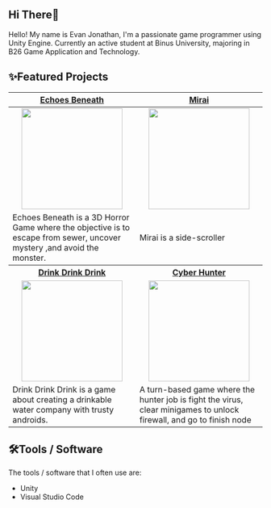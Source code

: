 ## Hi There👋
Hello! My name is Evan Jonathan, I'm a passionate game programmer using Unity Engine. Currently an active student at Binus University, majoring in B26 Game Application and Technology. 


## ✨Featured Projects
<table>
    <tr>
      <th width="500px" align="center"> <a href="https://github.com/Redacted-Studio/HorrorGame">Echoes Beneath</th>
      <th width="500px" align="center"> <a href="https://github.com/Rubick07/IGI_GameJam">Mirai</th>
    </tr>
  <tbody>
  <tr width="500px" align="center">
  <td><img src="https://github.com/user-attachments/assets/2be270e9-a073-4033-9f04-e94828dda4e4" height="200px"></td>
  <td><img src="https://github.com/user-attachments/assets/4073ec96-65ab-432a-aa24-05b4ad35e75d" height="200px"></td>
  </tr>
  
  <tr width="500px">
    <td>Echoes Beneath is a 3D Horror Game where the objective is to escape from sewer, uncover mystery ,and avoid the monster.</td>
    <td>Mirai is a side-scroller</td>
  </tr>
  <tr>
    <th width="500px"> <a href="https://github.com/Rubick07/GameToday">Drink Drink Drink</th>
    <th width="500px"> <a href="https://github.com/Rubick07/Cyber-Hunter">Cyber Hunter</th>
  </tr>
      
  <tr width="500px" align="center">
    <td><img src="https://github.com/user-attachments/assets/792d3f88-e8b4-4a6d-b34e-a9a506fdbcf6" height="200px"></td>
    <td><img src="https://github.com/user-attachments/assets/b36fe5c7-f078-4158-85ab-ee540efa6915" height="200px"></td>
  </tr>
    
  <tr width="500px">
      <td>Drink Drink Drink is a game about creating a drinkable water company with trusty androids.</td>
      <td>A turn-based game where the hunter job is fight the virus, clear minigames to unlock firewall, and go to finish node</td>
  </tr>
  </tbody>
</table>

## 🛠️Tools / Software
The tools / software that I often use are:
- Unity
- Visual Studio Code
